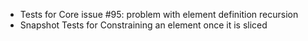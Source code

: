 * Tests for Core issue #95: problem with element definition recursion
* Snapshot Tests for Constraining an element once it is sliced 

